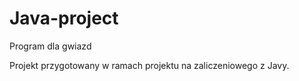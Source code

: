# Java-project
Program dla gwiazd

Projekt przygotowany w ramach projektu na zaliczeniowego z Javy.
